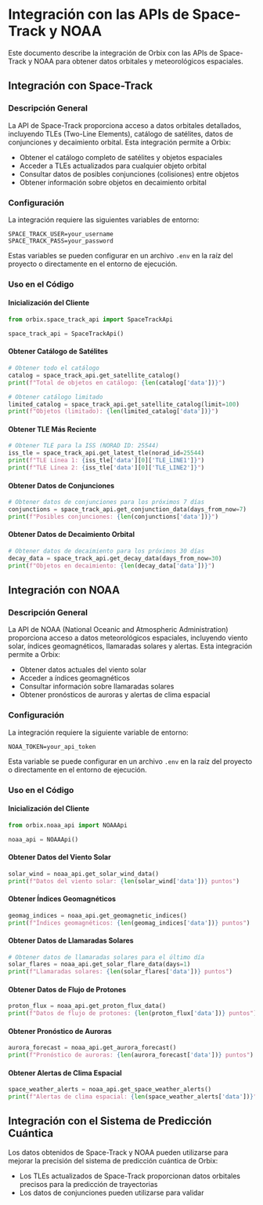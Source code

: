 # Integración con las APIs de Space-Track y NOAA

Este documento describe la integración de Orbix con las APIs de Space-Track y NOAA para obtener datos orbitales y meteorológicos espaciales.

## Integración con Space-Track

### Descripción General

La API de Space-Track proporciona acceso a datos orbitales detallados, incluyendo TLEs (Two-Line Elements), catálogo de satélites, datos de conjunciones y decaimiento orbital. Esta integración permite a Orbix:

- Obtener el catálogo completo de satélites y objetos espaciales
- Acceder a TLEs actualizados para cualquier objeto orbital
- Consultar datos de posibles conjunciones (colisiones) entre objetos
- Obtener información sobre objetos en decaimiento orbital

### Configuración

La integración requiere las siguientes variables de entorno:

```
SPACE_TRACK_USER=your_username
SPACE_TRACK_PASS=your_password
```

Estas variables se pueden configurar en un archivo `.env` en la raíz del proyecto o directamente en el entorno de ejecución.

### Uso en el Código

#### Inicialización del Cliente

```python
from orbix.space_track_api import SpaceTrackApi

space_track_api = SpaceTrackApi()
```

#### Obtener Catálogo de Satélites

```python
# Obtener todo el catálogo
catalog = space_track_api.get_satellite_catalog()
print(f"Total de objetos en catálogo: {len(catalog['data'])}")

# Obtener catálogo limitado
limited_catalog = space_track_api.get_satellite_catalog(limit=100)
print(f"Objetos (limitado): {len(limited_catalog['data'])}")
```

#### Obtener TLE Más Reciente

```python
# Obtener TLE para la ISS (NORAD ID: 25544)
iss_tle = space_track_api.get_latest_tle(norad_id=25544)
print(f"TLE Línea 1: {iss_tle['data'][0]['TLE_LINE1']}")
print(f"TLE Línea 2: {iss_tle['data'][0]['TLE_LINE2']}")
```

#### Obtener Datos de Conjunciones

```python
# Obtener datos de conjunciones para los próximos 7 días
conjunctions = space_track_api.get_conjunction_data(days_from_now=7)
print(f"Posibles conjunciones: {len(conjunctions['data'])}")
```

#### Obtener Datos de Decaimiento Orbital

```python
# Obtener datos de decaimiento para los próximos 30 días
decay_data = space_track_api.get_decay_data(days_from_now=30)
print(f"Objetos en decaimiento: {len(decay_data['data'])}")
```

## Integración con NOAA

### Descripción General

La API de NOAA (National Oceanic and Atmospheric Administration) proporciona acceso a datos meteorológicos espaciales, incluyendo viento solar, índices geomagnéticos, llamaradas solares y alertas. Esta integración permite a Orbix:

- Obtener datos actuales del viento solar
- Acceder a índices geomagnéticos
- Consultar información sobre llamaradas solares
- Obtener pronósticos de auroras y alertas de clima espacial

### Configuración

La integración requiere la siguiente variable de entorno:

```
NOAA_TOKEN=your_api_token
```

Esta variable se puede configurar en un archivo `.env` en la raíz del proyecto o directamente en el entorno de ejecución.

### Uso en el Código

#### Inicialización del Cliente

```python
from orbix.noaa_api import NOAAApi

noaa_api = NOAAApi()
```

#### Obtener Datos del Viento Solar

```python
solar_wind = noaa_api.get_solar_wind_data()
print(f"Datos del viento solar: {len(solar_wind['data'])} puntos")
```

#### Obtener Índices Geomagnéticos

```python
geomag_indices = noaa_api.get_geomagnetic_indices()
print(f"Índices geomagnéticos: {len(geomag_indices['data'])} puntos")
```

#### Obtener Datos de Llamaradas Solares

```python
# Obtener datos de llamaradas solares para el último día
solar_flares = noaa_api.get_solar_flare_data(days=1)
print(f"Llamaradas solares: {len(solar_flares['data'])} puntos")
```

#### Obtener Datos de Flujo de Protones

```python
proton_flux = noaa_api.get_proton_flux_data()
print(f"Datos de flujo de protones: {len(proton_flux['data'])} puntos")
```

#### Obtener Pronóstico de Auroras

```python
aurora_forecast = noaa_api.get_aurora_forecast()
print(f"Pronóstico de auroras: {len(aurora_forecast['data'])} puntos")
```

#### Obtener Alertas de Clima Espacial

```python
space_weather_alerts = noaa_api.get_space_weather_alerts()
print(f"Alertas de clima espacial: {len(space_weather_alerts['data'])}")
```

## Integración con el Sistema de Predicción Cuántica

Los datos obtenidos de Space-Track y NOAA pueden utilizarse para mejorar la precisión del sistema de predicción cuántica de Orbix:

- Los TLEs actualizados de Space-Track proporcionan datos orbitales precisos para la predicción de trayectorias
- Los datos de conjunciones pueden utilizarse para validar